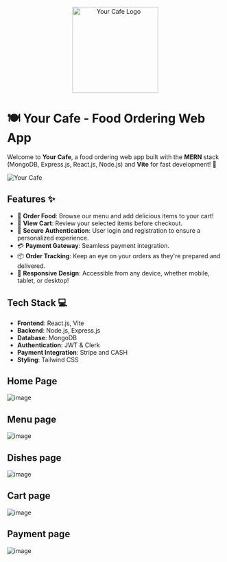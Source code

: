 


<p align="center">
  <img src="https://github.com/user-attachments/assets/cfd9518f-0458-4e0a-a982-2b24bf3601f2" alt="Your Cafe Logo" width="200"/>
</p>



# 🍽️ Your Cafe - Food Ordering Web App

Welcome to **Your Cafe**, a food ordering web app built with the **MERN** stack (MongoDB, Express.js, React.js, Node.js) and **Vite** for fast development! 🚀

![Your Cafe]([https://yourgifurl.com](https://your-cafe.onrender.com/)) 

## Features ✨

- 🛒 **Order Food**: Browse our menu and add delicious items to your cart!
- 🧾 **View Cart**: Review your selected items before checkout.
- 🔐 **Secure Authentication**: User login and registration to ensure a personalized experience.
- 💳 **Payment Gateway**: Seamless payment integration.
- 📦 **Order Tracking**: Keep an eye on your orders as they're prepared and delivered.
- 📱 **Responsive Design**: Accessible from any device, whether mobile, tablet, or desktop!

## Tech Stack 💻

- **Frontend**: React.js, Vite
- **Backend**: Node.js, Express.js
- **Database**: MongoDB
- **Authentication**: JWT & Clerk
- **Payment Integration**: Stripe and CASH
- **Styling**: Tailwind CSS


## Home Page
![image](https://github.com/user-attachments/assets/2dec60d6-3eda-48d1-a846-135eb2895d91)

## Menu page
![image](https://github.com/user-attachments/assets/fa6e7ceb-70b9-4383-a100-5dbfb7a7e62a)


## Dishes page
![image](https://github.com/user-attachments/assets/dc751361-e624-48d0-a355-e49d0510de8d)

## Cart page
![image](https://github.com/user-attachments/assets/5371732b-86d8-40b4-b34d-179e484d0c02)

## Payment page
![image](https://github.com/user-attachments/assets/8ad0f2cb-d5d1-40cc-abe3-6e28baf57bb3)
